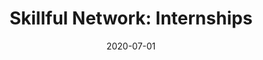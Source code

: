 ---
title: "Skillful Network: Internships"
date: 2020-07-01
tags: ["java", "Spring-boot", "Angular8", "FullStack"]
description: "Mentoring 5 interns on the developpment of the skillful network developed during the Bootcamp2020. The source code produced is avalaible here: https://github.com/danglotb/skillful_network."
hours: "175"
students: "5"
institution: "Université Côté d'Azur (UCA)"
year: "Professionnal training"
draft: false
---